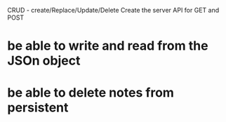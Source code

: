 CRUD - create/Replace/Update/Delete
Create the server API for GET and POST
#  be able to write and read from the JSOn object
#  be able to delete notes from persistent
#  
